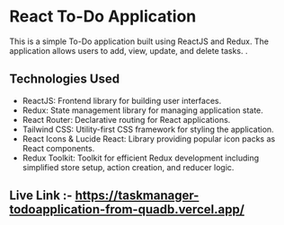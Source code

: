 # React To-Do Application

This is a simple To-Do application built using ReactJS and Redux. The application allows users to add, view, update, and delete tasks. .



## Technologies Used

- ReactJS: Frontend library for building user interfaces.
- Redux: State management library for managing application state.
- React Router: Declarative routing for React applications.
- Tailwind CSS: Utility-first CSS framework for styling the application.
- React Icons & Lucide React: Library providing popular icon packs as React components.
- Redux Toolkit: Toolkit for efficient Redux development including simplified store setup, action creation, and reducer logic.

## Live Link :- https://taskmanager-todoapplication-from-quadb.vercel.app/
